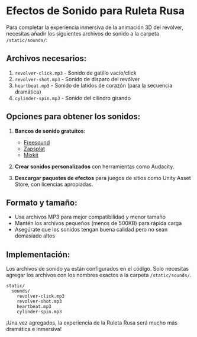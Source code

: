 # Efectos de Sonido para Ruleta Rusa

Para completar la experiencia inmersiva de la animación 3D del revólver, necesitas añadir los siguientes archivos de sonido a la carpeta `/static/sounds/`:

## Archivos necesarios:

1. `revolver-click.mp3` - Sonido de gatillo vacío/click
2. `revolver-shot.mp3` - Sonido de disparo del revólver 
3. `heartbeat.mp3` - Sonido de latidos de corazón (para la secuencia dramática)
4. `cylinder-spin.mp3` - Sonido del cilindro girando

## Opciones para obtener los sonidos:

1. **Bancos de sonido gratuitos**:
   - [Freesound](https://freesound.org/)
   - [Zapsplat](https://www.zapsplat.com/)
   - [Mixkit](https://mixkit.co/free-sound-effects/)

2. **Crear sonidos personalizados** con herramientas como Audacity.

3. **Descargar paquetes de efectos** para juegos de sitios como Unity Asset Store, con licencias apropiadas.

## Formato y tamaño:

- Usa archivos MP3 para mejor compatibilidad y menor tamaño
- Mantén los archivos pequeños (menos de 500KB) para rápida carga
- Asegúrate que los sonidos tengan buena calidad pero no sean demasiado altos

## Implementación:

Los archivos de sonido ya están configurados en el código. Solo necesitas agregar los archivos con los nombres exactos a la carpeta `/static/sounds/`.

```
static/
  sounds/
    revolver-click.mp3
    revolver-shot.mp3
    heartbeat.mp3
    cylinder-spin.mp3
```

¡Una vez agregados, la experiencia de la Ruleta Rusa será mucho más dramática e inmersiva!
